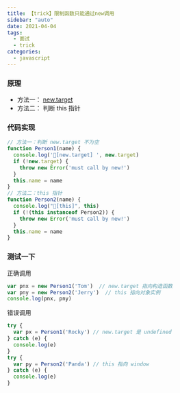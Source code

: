 ```yaml
---
title: 【trick】限制函数只能通过new调用
sidebar: "auto"
date: 2021-04-04
tags:
  - 面试
  - trick
categories:
  - javascript
---
```


### 原理

+ 方法一： [new.target](https://developer.mozilla.org/zh-CN/docs/Web/JavaScript/Reference/Operators/new.target)
+ 方法二： 判断 this 指针

### 代码实现

```js
// 方法一：判断 new.target 不为空
function Person1(name) {
  console.log('🚀[new.target] ', new.target)
  if (!new.target) {
    throw new Error('must call by new!')
  }
  this.name = name
}
// 方法二：this 指针
function Person2(name) {
  console.log("🚀[this]", this)
  if (!(this instanceof Person2)) {
    throw new Error('must call by new!')
  }
  this.name = name
}
```

### 测试一下

正确调用

```js
var pnx = new Person1('Tom')  // new.target 指向构造函数
var pny = new Person2('Jerry')  // this 指向对象实例
console.log(pnx, pny)
```

错误调用

```js
try {
  var px = Person1('Rocky') // new.target 是 undefined
} catch (e) {
  console.log(e)
}
try {
  var py = Person2('Panda') // this 指向 window
} catch (e) {
  console.log(e)
}
```
